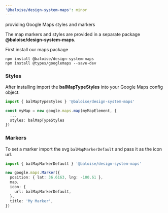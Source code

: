 ```yaml
---
'@baloise/design-system-maps': minor
---
```


providing Google Maps styles and markers

The map markers and styles are provided in a separate package **@baloise/design-system-maps**.

First install our maps package

```
npm install @baloise/design-system-maps
npm install @types/googlemaps --save-dev
```

### Styles

After installing import the **balMapTypeStyles** into your Google Maps config object.

```typescript
import { balMapTypeStyles } '@baloise/design-system-maps'

const myMap = new google.maps.map(myMapElement, {
  ...
  styles: balMapTypeStyles
})
```

### Markers

To set a marker import the svg `balMapMarkerDefault` and pass it as the icon url.

```typescript
import { balMapMarkerDefault } '@baloise/design-system-maps'

new google.maps.Marker({
  position: { lat: 36.6163, lng: -100.61 },
  map,
  icon: {
    url: balMapMarkerDefault,
  },
  title: 'My Marker',
})
```
